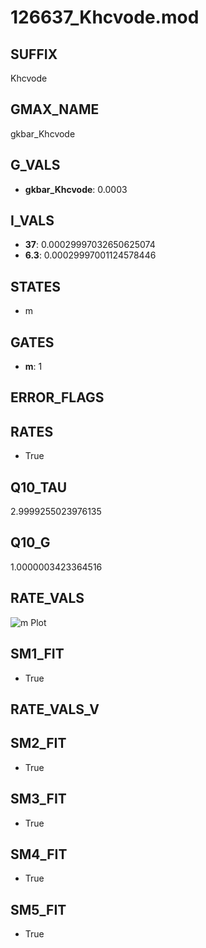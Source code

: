 # 126637_Khcvode.mod

## SUFFIX

Khcvode

## GMAX_NAME

gkbar_Khcvode

## G_VALS

- **gkbar_Khcvode**: 0.0003

## I_VALS

- **37**: 0.00029997032650625074
- **6.3**: 0.00029997001124578446

## STATES

- m

## GATES

- **m**: 1

## ERROR_FLAGS


## RATES

- True

## Q10_TAU

2.9999255023976135

## Q10_G

1.0000003423364516

## RATE_VALS

![m Plot](/Users/pbozelos/Dropbox/icg-Chai-Panos/supermodels/output_markdown_files/K/126637_Khcvode.mod/images/m.png)

## SM1_FIT

- True

## RATE_VALS_V

## SM2_FIT

- True

## SM3_FIT

- True

## SM4_FIT

- True

## SM5_FIT

- True

